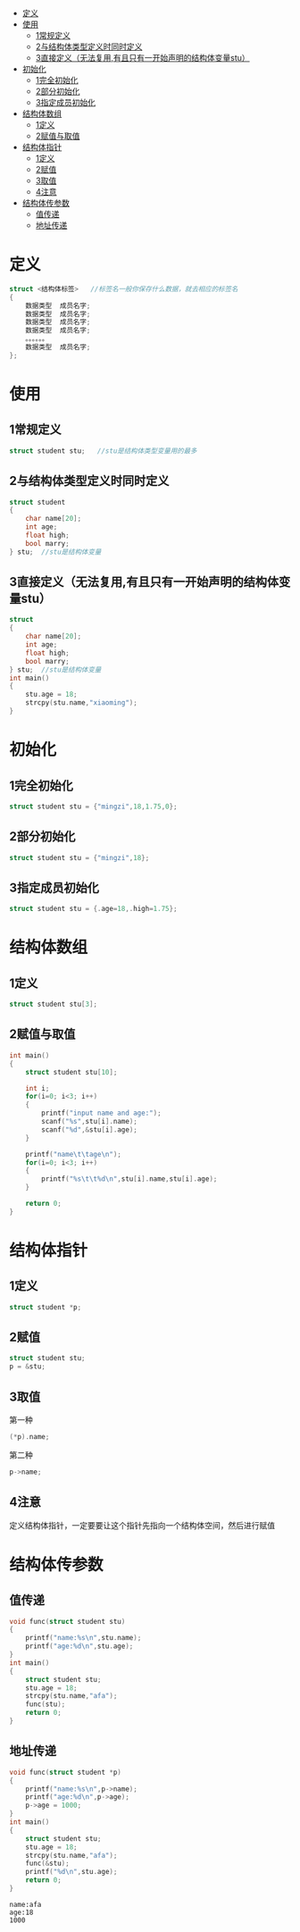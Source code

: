 
<!-- @import "[TOC]" {cmd="toc" depthFrom=1 depthTo=6 orderedList=false} -->

<!-- code_chunk_output -->

- [定义](#定义)
- [使用](#使用)
  - [1常规定义](#1常规定义)
  - [2与结构体类型定义时同时定义](#2与结构体类型定义时同时定义)
  - [3直接定义（无法复用,有且只有一开始声明的结构体变量stu）](#3直接定义无法复用有且只有一开始声明的结构体变量stu)
- [初始化](#初始化)
  - [1完全初始化](#1完全初始化)
  - [2部分初始化](#2部分初始化)
  - [3指定成员初始化](#3指定成员初始化)
- [结构体数组](#结构体数组)
  - [1定义](#1定义)
  - [2赋值与取值](#2赋值与取值)
- [结构体指针](#结构体指针)
  - [1定义](#1定义-1)
  - [2赋值](#2赋值)
  - [3取值](#3取值)
  - [4注意](#4注意)
- [结构体传参数](#结构体传参数)
  - [值传递](#值传递)
  - [地址传递](#地址传递)

<!-- /code_chunk_output -->

# 定义
```c
struct <结构体标签>   //标签名一般你保存什么数据，就去相应的标签名
{
    数据类型  成员名字;
    数据类型  成员名字;
    数据类型  成员名字;
    数据类型  成员名字;
    。。。。。。
    数据类型  成员名字;
};
```
# 使用
## 1常规定义
```c
struct student stu;   //stu是结构体类型变量用的最多
```
## 2与结构体类型定义时同时定义
```c
struct student
{
    char name[20];
    int age;
    float high;
    bool marry;
} stu;  //stu是结构体变量
```
## 3直接定义（无法复用,有且只有一开始声明的结构体变量stu）
```c
struct
{
    char name[20];
    int age;
    float high;
    bool marry;
} stu;  //stu是结构体变量
int main()
{
    stu.age = 18;
    strcpy(stu.name,"xiaoming");
}
```
# 初始化
## 1完全初始化
```c
struct student stu = {"mingzi",18,1.75,0};
```
## 2部分初始化
```c
struct student stu = {"mingzi",18};
```
## 3指定成员初始化
```c
struct student stu = {.age=18,.high=1.75};
```
# 结构体数组
## 1定义
```c
struct student stu[3];
```
## 2赋值与取值
```c
int main()
{
    struct student stu[10];

    int i;
    for(i=0; i<3; i++)
    {
        printf("input name and age:");
        scanf("%s",stu[i].name);
        scanf("%d",&stu[i].age);
    }

    printf("name\t\tage\n");
    for(i=0; i<3; i++)
    {
        printf("%s\t\t%d\n",stu[i].name,stu[i].age);
    }

    return 0;
}
```
# 结构体指针
## 1定义
```c
struct student *p;
```
## 2赋值
```c
struct student stu;
p = &stu;
```
## 3取值
第一种
```c
(*p).name;
```
第二种
```c
p->name;
```
## 4注意
定义结构体指针，一定要要让这个指针先指向一个结构体空间，然后进行赋值
# 结构体传参数
## 值传递
```c
void func(struct student stu)
{
    printf("name:%s\n",stu.name);
    printf("age:%d\n",stu.age);
}
int main()
{
    struct student stu;
    stu.age = 18;
    strcpy(stu.name,"afa");
    func(stu);
    return 0;
}
```
## 地址传递
```c
void func(struct student *p)
{
    printf("name:%s\n",p->name);
    printf("age:%d\n",p->age);
    p->age = 1000;
}
int main()
{
    struct student stu;
    stu.age = 18;
    strcpy(stu.name,"afa");
    func(&stu);
    printf("%d\n",stu.age);
    return 0;
}
```
```
name:afa
age:18
1000
```